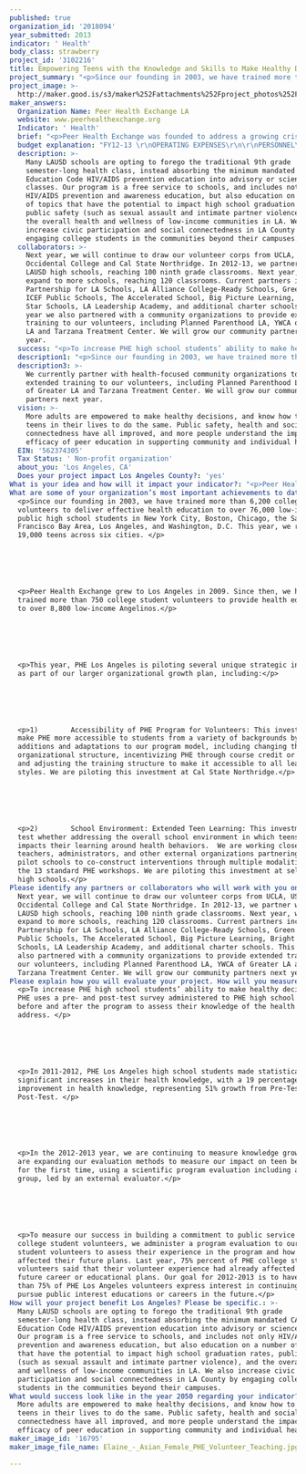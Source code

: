 ```yaml
---
published: true
organization_id: '2018094'
year_submitted: 2013
indicator: ' Health'
body_class: strawberry
project_id: '3102216'
title: Empowering Teens with the Knowledge and Skills to Make Healthy Decisions
project_summary: "<p>Since our founding in 2003, we have trained more than 6,200 college student volunteers to deliver effective health education to over 76,000 low-income public high school students in New York City, Boston, Chicago, the San Francisco Bay Area, Los Angeles, and Washington, D.C. This year, we reach 19,000 teens across six cities. </p>\r\n\r\n<p>Peer Health Exchange grew to Los Angeles in 2009. Since then, we have trained more than 750 college student volunteers to provide health education to over 8,800 low-income Angelinos.</p>\r\n\r\n<p>This year, PHE Los Angeles is piloting several unique strategic investments as part of our larger organizational growth plan, including:</p>\r\n\r\n<p>1)\tAccessibility of PHE Program for Volunteers: This investment aims make PHE more accessible to students from a variety of backgrounds by making additions and adaptations to our program model, including changing the organizational structure, incentivizing PHE through course credit or stipends, and adjusting the training structure to make it accessible to all learning styles. We are piloting this investment at Cal State Northridge.</p>\r\n\r\n<p>2)\tSchool Environment: Extended Teen Learning: This investment will test whether addressing the overall school environment in which teens operate impacts their learning around health behaviors.  We are working closely with teachers, administrators, and other external organizations partnering with pilot schools to co-construct interventions through multiple modalities beyond the 13 standard PHE workshops. We are piloting this investment at selected LA high schools.</p>"
project_image: >-
  http://maker.good.is/s3/maker%252Fattachments%252Fproject_photos%252Fimages%252F16795%252Fdisplay%252FElaine_-_Asian_Female_PHE_Volunteer_Teaching.jpg=c570x385
maker_answers:
  Organization Name: Peer Health Exchange LA
  website: www.peerhealthexchange.org
  Indicator: ' Health'
  brief: "<p>Peer Health Exchange was founded to address a growing crisis: teenagers today are engaging in risky behavior at alarming rates, harming their bodies and their futures. In Los Angeles,</p>\r\n<p>•\t1 in 5 teens is a binge drinker</p>\r\n<p>•\t2 in 5 are sexually active; & 39% of these teens did not use a condom the last time they had sex\r\n<p>•\tNearly 1 in 5 indicate that they have never been taught in school about AIDS or HIV infection</p>\r\n<p>•\tMore than 1 in 10 has been physically abused by a boyfriend or girlfriend</p>\r\n<p>•\t1 in 10 has attempted suicide</p>\r\n\r\n<p>(All stats used: 2011 Los Angeles Youth Risk Behavior Survey)</p>\r\n\r\n<p>These serious health problems are in large part the result of teens lacking the tools they need to prevent them. In recent years, public schools’ increased focus on academic testing combined with budget cuts & staffing shortages have exacerbated this crisis by eliminating health courses in many schools. Many teens are not receiving comprehensive health education in this critical setting, & increasing numbers are left unprepared to protect themselves against the serious health risks they face. Teens who engage in risky behavior today are more likely to struggle or drop out of school, enter the criminal justice system, or live in poverty.</p>\r\n<p>Peer Health Exchange’s mission is to give teenagers the knowledge and skills they need to make healthy decisions. We do this by training college students to teach a health curriculum in public high schools that lack comprehensive health education & in which a majority of students qualify for free/reduced lunch. Our vision is to build a health education organization that serves teens nationwide in order to give as many teens as possible the knowledge & skills they need to make healthy decisions. We are a national nonprofit founded in 2003, & began serving LA County in 2009. Since then, we have trained more than 750 college student volunteers to provide health education to over 8,800 low-income teens in LAUSD high schools.</p>\r\n<p>Peer Health Exchange (PHE) has a unique 4-part program model: \r\n<p>1.\tPHE partners with LAUSD high schools that lack health education and where the majority of the students live at or below the poverty line. These students experience a disproportionate number of serious health risks, ranging from teenage pregnancy to obesity. </p>\r\n<p>2.\tPHE recruits, selects and rigorously trains college students to teach a year-long health curriculum in these schools, consisting of 13 standardized health workshops on topics ranging from decision-making and communication, sexual health, pregnancy prevention, substance abuse prevention, healthy vs. abusive relationships, sexual assault prevention, mental health, and nutrition and physical activity. Over the 2012-2013 academic year, PHE Los Angeles is partnering with four colleges (University of California, Los Angeles, University of Southern California, California State University Northridge, and Occidental College) and 22 public high schools in the LA area. We plan to expand to serve even more LAUSD schools in the coming year, and estimate that we will reach 3,600 teens with 300 volunteers in the 2013-2014 school year. We are also piloting expansions of our program model, including training teens as health educators and affecting the entire school culture to support health and wellness. The latter initiative includes interventions like organizing school-wide health fairs and providing follow-up workshops for our host teachers to continue the dialogue with students after our volunteers have presented our program.</p>\r\n<p>3.\tPHE gives teenagers the knowledge and skills they need to make healthy decisions. In the classroom, PHE high school students articulate their values and goals, learn basic, accurate health information, explore attitudes and perceptions of peer norms and peer pressure, analyze the influence of culture and the media on health, discuss barriers to healthy behaviors and strategies to overcome them, and identify and learn how to use the health resources in their communities. By addressing teen pregnancy prevention, common mental health issues such as depression, and substance abuse prevention, our program not only helps teens protect their health, but also supports them in their path to high school graduation (research has shown that unplanned pregnancy, mental health issues and substance abuse are three factors that directly hinder high school students’ progress to graduation).</p>\r\n<p>4.\tPHE fosters a commitment to public service in LA college students, directly engaging them communities beyond their campus, and preparing them to serve as leaders in their communities throughout their lives. Many of these volunteers will go on to be doctors, teachers, public interest lawyers, and policymakers who maintain a commitment to serving low-income communities in Los Angeles thanks to the insights and experiences gained during their service with Peer Health Exchange.</p>"
  budget explanation: "FY12-13 \r\nOPERATING EXPENSES\r\n\r\nPERSONNEL\r\nSalaries: $180,000\r\nPayroll Taxes and Employee Benefits: $40,805\r\nTotal Personnel: $220,805\r\n\r\nPROFESSIONAL SERVICES\r\nStaff Recruiting: $15,767\r\nOther: $6,386\r\nTotal Professional Services: $22,153\r\n\r\nMaterials and Supplies: $42,289\r\nPrinting and Reproduction: $21,045\r\nOccupancy: $14,380\r\nTravel: $60,228\r\nRetreats, Conferences and Meetings: $45,694 \r\nPostage and Shipping: $3,181\r\nTelecommunication: $7,384\r\nInsurance Misc: $3,315\r\n15% Local Contribution to National: $10,761 \r\nIn Kind: $90,888\r\nServices & Space: $22,968\r\n\r\nTOTAL OPERATING EXPENSES:\r\n$565,090"
  description: >-
    Many LAUSD schools are opting to forego the traditional 9th grade
    semester-long health class, instead absorbing the minimum mandated CA
    Education Code HIV/AIDS prevention education into advisory or science
    classes. Our program is a free service to schools, and includes not only
    HIV/AIDS prevention and awareness education, but also education on a number
    of topics that have the potential to impact high school graduation rates,
    public safety (such as sexual assault and intimate partner violence), and
    the overall health and wellness of low-income communities in LA. We also
    increase civic participation and social connectedness in LA County by
    engaging college students in the communities beyond their campuses.
  collaborators: >-
    Next year, we will continue to draw our volunteer corps from UCLA, USC,
    Occidental College and Cal State Northridge. In 2012-13, we partner with 22
    LAUSD high schools, reaching 100 ninth grade classrooms. Next year, we will
    expand to more schools, reaching 120 classrooms. Current partners include
    Partnership for LA Schools, LA Alliance College-Ready Schools, Green Dot,
    ICEF Public Schools, The Accelerated School, Big Picture Learning, Bright
    Star Schools, LA Leadership Academy, and additional charter schools. This
    year we also partnered with a community organizations to provide extended
    training to our volunteers, including Planned Parenthood LA, YWCA of Greater
    LA and Tarzana Treatment Center. We will grow our community partners next
    year.
  success: "<p>To increase PHE high school students’ ability to make healthy decisions. PHE uses a pre- and post-test survey administered to PHE high school students before and after the program to assess their knowledge of the health topics we address. </p>\r\n\r\n<p>In 2011-2012, PHE Los Angeles high school students made statistically significant increases in their health knowledge, with a 19 percentage point improvement in health knowledge, representing 51% growth from Pre-Test to Post-Test. </p>\r\n\r\n<p>In the 2012-2013 year, we are continuing to measure knowledge growth, and are expanding our evaluation methods to measure our impact on teen behavior for the first time, using a scientific program evaluation including a control group, led by an external evaluator.</p>\r\n\r\n<p>To measure our success in building a commitment to public service in PHE college student volunteers, we administer a program evaluation to our college student volunteers to assess their experience in the program and how it has affected their future plans. Last year, 75% percent of PHE college student volunteers said that their volunteer experience had already affected their future career or educational plans. Our goal for 2012-2013 is to have more than 75% of PHE Los Angeles volunteers express interest in continuing to pursue public interest educations or careers in the future.</p>"
  description1: "<p>Since our founding in 2003, we have trained more than 6,200 college student volunteers to deliver effective health education to over 76,000 low-income public high school students in New York City, Boston, Chicago, the San Francisco Bay Area, Los Angeles, and Washington, D.C. This year, we reach 19,000 teens across six cities. </p>\r\n\r\n<p>Peer Health Exchange grew to Los Angeles in 2009. Since then, we have trained more than 750 college student volunteers to provide health education to over 8,800 low-income Angelinos.</p>\r\n\r\n<p>This year, PHE Los Angeles is piloting several unique strategic investments as part of our larger organizational growth plan, including:</p>\r\n\r\n<p>1)\tAccessibility of PHE Program for Volunteers: This investment aims make PHE more accessible to students from a variety of backgrounds by making additions and adaptations to our program model, including changing the organizational structure, incentivizing PHE through course credit or stipends, and adjusting the training structure to make it accessible to all learning styles. We are piloting this investment at Cal State Northridge.</p>\r\n\r\n<p>2)\tSchool Environment: Extended Teen Learning: This investment will test whether addressing the overall school environment in which teens operate impacts their learning around health behaviors.  We are working closely with teachers, administrators, and other external organizations partnering with pilot schools to co-construct interventions through multiple modalities beyond the 13 standard PHE workshops. We are piloting this investment at selected LA high schools.</p>"
  description3: >-
    We currently partner with health-focused community organizations to provide
    extended training to our volunteers, including Planned Parenthood LA, YWCA
    of Greater LA and Tarzana Treatment Center. We will grow our community
    partners next year.
  vision: >-
    More adults are empowered to make healthy decisions, and know how to support
    teens in their lives to do the same. Public safety, health and social
    connectedness have all improved, and more people understand the impact and
    efficacy of peer education in supporting community and individual health. 
  EIN: '562374305'
  Tax Status: ' Non-profit organization'
  about_you: 'Los Angeles, CA'
  Does your project impact Los Angeles County?: 'yes'
What is your idea and how will it impact your indicator?: "<p>Peer Health Exchange was founded to address a growing crisis: teenagers today are engaging in risky behavior at alarming rates, harming their bodies and their futures. In Los Angeles,</p>\n\n\n<p>*\t1 in 5 teens is a binge drinker</p>\n\n\n<p>*\t2 in 5 are sexually active; & 39% of these teens did not use a condom the last time they had sex\n\n\n<p>*\tNearly 1 in 5 indicate that they have never been taught in school about AIDS or HIV infection</p>\n\n\n<p>*\tMore than 1 in 10 has been physically abused by a boyfriend or girlfriend</p>\n\n\n<p>*\t1 in 10 has attempted suicide</p>\n\n\n\n\n\n<p>(All stats used: 2011 Los Angeles Youth Risk Behavior Survey)</p>\n\n\n\n\n\n<p>These serious health problems are in large part the result of teens lacking the tools they need to prevent them. In recent years, public schools’ increased focus on academic testing combined with budget cuts & staffing shortages have exacerbated this crisis by eliminating health courses in many schools. Many teens are not receiving comprehensive health education in this critical setting, & increasing numbers are left unprepared to protect themselves against the serious health risks they face. Teens who engage in risky behavior today are more likely to struggle or drop out of school, enter the criminal justice system, or live in poverty.</p>\n\n\n<p>Peer Health Exchange’s mission is to give teenagers the knowledge and skills they need to make healthy decisions. We do this by training college students to teach a health curriculum in public high schools that lack comprehensive health education & in which a majority of students qualify for free/reduced lunch. Our vision is to build a health education organization that serves teens nationwide in order to give as many teens as possible the knowledge & skills they need to make healthy decisions. We are a national nonprofit founded in 2003, & began serving LA County in 2009. Since then, we have trained more than 750 college student volunteers to provide health education to over 8,800 low-income teens in LAUSD high schools.</p>\n\n\n<p>Peer Health Exchange (PHE) has a unique 4-part program model: \n\n\n<p>1.\tPHE partners with LAUSD high schools that lack health education and where the majority of the students live at or below the poverty line. These students experience a disproportionate number of serious health risks, ranging from teenage pregnancy to obesity. </p>\n\n\n<p>2.\tPHE recruits, selects and rigorously trains college students to teach a year-long health curriculum in these schools, consisting of 13 standardized health workshops on topics ranging from decision-making and communication, sexual health, pregnancy prevention, substance abuse prevention, healthy vs. abusive relationships, sexual assault prevention, mental health, and nutrition and physical activity. Over the 2012-2013 academic year, PHE Los Angeles is partnering with four colleges (University of California, Los Angeles, University of Southern California, California State University Northridge, and Occidental College) and 22 public high schools in the LA area. We plan to expand to serve even more LAUSD schools in the coming year, and estimate that we will reach 3,600 teens with 300 volunteers in the 2013-2014 school year. We are also piloting expansions of our program model, including training teens as health educators and affecting the entire school culture to support health and wellness. The latter initiative includes interventions like organizing school-wide health fairs and providing follow-up workshops for our host teachers to continue the dialogue with students after our volunteers have presented our program.</p>\n\n\n<p>3.\tPHE gives teenagers the knowledge and skills they need to make healthy decisions. In the classroom, PHE high school students articulate their values and goals, learn basic, accurate health information, explore attitudes and perceptions of peer norms and peer pressure, analyze the influence of culture and the media on health, discuss barriers to healthy behaviors and strategies to overcome them, and identify and learn how to use the health resources in their communities. By addressing teen pregnancy prevention, common mental health issues such as depression, and substance abuse prevention, our program not only helps teens protect their health, but also supports them in their path to high school graduation (research has shown that unplanned pregnancy, mental health issues and substance abuse are three factors that directly hinder high school students’ progress to graduation).</p>\n\n\n<p>4.\tPHE fosters a commitment to public service in LA college students, directly engaging them communities beyond their campus, and preparing them to serve as leaders in their communities throughout their lives. Many of these volunteers will go on to be doctors, teachers, public interest lawyers, and policymakers who maintain a commitment to serving low-income communities in Los Angeles thanks to the insights and experiences gained during their service with Peer Health Exchange.</p>"
What are some of your organization’s most important achievements to date?: >-
  <p>Since our founding in 2003, we have trained more than 6,200 college student
  volunteers to deliver effective health education to over 76,000 low-income
  public high school students in New York City, Boston, Chicago, the San
  Francisco Bay Area, Los Angeles, and Washington, D.C. This year, we reach
  19,000 teens across six cities. </p>






  <p>Peer Health Exchange grew to Los Angeles in 2009. Since then, we have
  trained more than 750 college student volunteers to provide health education
  to over 8,800 low-income Angelinos.</p>






  <p>This year, PHE Los Angeles is piloting several unique strategic investments
  as part of our larger organizational growth plan, including:</p>






  <p>1)        Accessibility of PHE Program for Volunteers: This investment aims
  make PHE more accessible to students from a variety of backgrounds by making
  additions and adaptations to our program model, including changing the
  organizational structure, incentivizing PHE through course credit or stipends,
  and adjusting the training structure to make it accessible to all learning
  styles. We are piloting this investment at Cal State Northridge.</p>






  <p>2)        School Environment: Extended Teen Learning: This investment will
  test whether addressing the overall school environment in which teens operate
  impacts their learning around health behaviors.  We are working closely with
  teachers, administrators, and other external organizations partnering with
  pilot schools to co-construct interventions through multiple modalities beyond
  the 13 standard PHE workshops. We are piloting this investment at selected LA
  high schools.</p>
Please identify any partners or collaborators who will work with you on this project.: >-
  Next year, we will continue to draw our volunteer corps from UCLA, USC,
  Occidental College and Cal State Northridge. In 2012-13, we partner with 22
  LAUSD high schools, reaching 100 ninth grade classrooms. Next year, we will
  expand to more schools, reaching 120 classrooms. Current partners include
  Partnership for LA Schools, LA Alliance College-Ready Schools, Green Dot, ICEF
  Public Schools, The Accelerated School, Big Picture Learning, Bright Star
  Schools, LA Leadership Academy, and additional charter schools. This year we
  also partnered with a community organizations to provide extended training to
  our volunteers, including Planned Parenthood LA, YWCA of Greater LA and
  Tarzana Treatment Center. We will grow our community partners next year.
Please explain how you will evaluate your project. How will you measure success?: >-
  <p>To increase PHE high school students’ ability to make healthy decisions.
  PHE uses a pre- and post-test survey administered to PHE high school students
  before and after the program to assess their knowledge of the health topics we
  address. </p>






  <p>In 2011-2012, PHE Los Angeles high school students made statistically
  significant increases in their health knowledge, with a 19 percentage point
  improvement in health knowledge, representing 51% growth from Pre-Test to
  Post-Test. </p>






  <p>In the 2012-2013 year, we are continuing to measure knowledge growth, and
  are expanding our evaluation methods to measure our impact on teen behavior
  for the first time, using a scientific program evaluation including a control
  group, led by an external evaluator.</p>






  <p>To measure our success in building a commitment to public service in PHE
  college student volunteers, we administer a program evaluation to our college
  student volunteers to assess their experience in the program and how it has
  affected their future plans. Last year, 75% percent of PHE college student
  volunteers said that their volunteer experience had already affected their
  future career or educational plans. Our goal for 2012-2013 is to have more
  than 75% of PHE Los Angeles volunteers express interest in continuing to
  pursue public interest educations or careers in the future.</p>
How will your project benefit Los Angeles? Please be specific.: >-
  Many LAUSD schools are opting to forego the traditional 9th grade
  semester-long health class, instead absorbing the minimum mandated CA
  Education Code HIV/AIDS prevention education into advisory or science classes.
  Our program is a free service to schools, and includes not only HIV/AIDS
  prevention and awareness education, but also education on a number of topics
  that have the potential to impact high school graduation rates, public safety
  (such as sexual assault and intimate partner violence), and the overall health
  and wellness of low-income communities in LA. We also increase civic
  participation and social connectedness in LA County by engaging college
  students in the communities beyond their campuses.
What would success look like in the year 2050 regarding your indicator?: >-
  More adults are empowered to make healthy decisions, and know how to support
  teens in their lives to do the same. Public safety, health and social
  connectedness have all improved, and more people understand the impact and
  efficacy of peer education in supporting community and individual health. 
maker_image_id: '16795'
maker_image_file_name: Elaine_-_Asian_Female_PHE_Volunteer_Teaching.jpg

---
```

